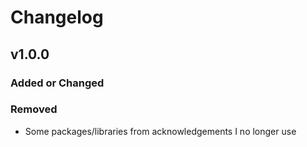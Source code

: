 # Changelog

## v1.0.0

### Added or Changed
### Removed

- Some packages/libraries from acknowledgements I no longer use